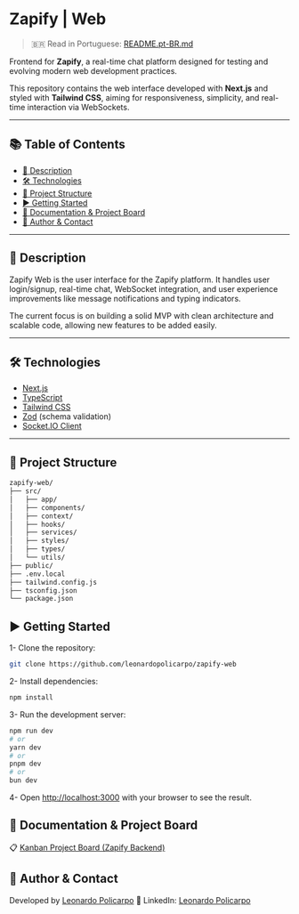 # Zapify | Web

> 🇧🇷 Read in Portuguese: [README.pt-BR.md](./README.pt-BR.md)

Frontend for **Zapify**, a real-time chat platform designed for testing and evolving modern web development practices.

This repository contains the web interface developed with **Next.js** and styled with **Tailwind CSS**, aiming for responsiveness, simplicity, and real-time interaction via WebSockets.

---

## 📚 Table of Contents

- [📄 Description](#-description)
- [🛠 Technologies](#-technologies)
- [📁 Project Structure](#-project-structure)
- [▶️ Getting Started](#-getting-started)
- [📌 Documentation & Project Board](#-documentation--project-board)
- [🧠 Author & Contact](#-author--contact)

---

## 📄 Description

Zapify Web is the user interface for the Zapify platform. It handles user login/signup, real-time chat, WebSocket integration, and user experience improvements like message notifications and typing indicators.

The current focus is on building a solid MVP with clean architecture and scalable code, allowing new features to be added easily.

---

## 🛠 Technologies

- [Next.js](https://nextjs.org/)
- [TypeScript](https://www.typescriptlang.org/)
- [Tailwind CSS](https://tailwindcss.com/)
- [Zod](https://zod.dev/) (schema validation)
- [Socket.IO Client](https://socket.io/)

---

## 📁 Project Structure

```bash
zapify-web/
├── src/
│   ├── app/
│   ├── components/
│   ├── context/
│   ├── hooks/
│   ├── services/
│   ├── styles/
│   ├── types/
│   └── utils/
├── public/
├── .env.local
├── tailwind.config.js
├── tsconfig.json
└── package.json
```


## ▶️ Getting Started

1- Clone the repository:

```bash
git clone https://github.com/leonardopolicarpo/zapify-web
```

2- Install dependencies:

```bash
npm install
```

3- Run the development server:

```bash
npm run dev
# or
yarn dev
# or
pnpm dev
# or
bun dev
```

4- Open [http://localhost:3000](http://localhost:3000) with your browser to see the result.


## 📌 Documentation & Project Board

📋 [Kanban Project Board (Zapify Backend)](https://github.com/users/leonardopolicarpo/projects/3)

## 🧠 Author & Contact

Developed by [Leonardo Policarpo](https://github.com/leonardopolicarpo)
🔗 LinkedIn: [Leonardo Policarpo](https://www.linkedin.com/in/leonardodumont/)